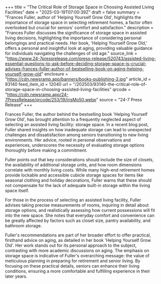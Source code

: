 +++
title = "The Critical Role of Storage Space in Choosing Assisted Living Facilities"
date = "2025-03-19T07:00:39Z"
draft = false
summary = "Frances Fuller, author of 'Helping Yourself Grow Old', highlights the importance of storage space in selecting retirement homes, a factor often overlooked but crucial for seniors' comfort and satisfaction."
description = "Frances Fuller discusses the significance of storage space in assisted living decisions, highlighting the importance of considering personal belongings and practical needs. Her book, 'Helping Yourself Grow Old,' offers a personal and insightful look at aging, providing valuable guidance for individuals navigating the challenges of old age."
source_link = "https://www.24-7pressrelease.com/press-release/520743/assisted-living-essential-questions-to-ask-before-deciding-storage-space-is-crucial-advises-frances-fuller-author-of-bestselling-book-on-aging-helping-yourself-grow-old"
enclosure = "https://cdn.newsramp.app/banners/books-publishing-3.jpg"
article_id = 93140
feed_item_id = 12040
url = "/202503/93140-the-critical-role-of-storage-space-in-choosing-assisted-living-facilities"
qrcode = "https://cdn.newsramp.app/24-7PressRelease/qrcode/253/19/irisMo50.webp"
source = "24-7 Press Release"
+++

<p>Frances Fuller, the author behind the bestselling book 'Helping Yourself Grow Old', has brought attention to a frequently neglected aspect of selecting an assisted living facility: storage space. In a recent blog post, Fuller shared insights on how inadequate storage can lead to unexpected challenges and dissatisfaction among seniors transitioning to new living environments. Her advice, rooted in personal observations and experiences, underscores the necessity of evaluating storage options thoroughly before making a commitment.</p><p>Fuller points out that key considerations should include the size of closets, the availability of additional storage units, and how room dimensions correlate with monthly living costs. While many high-end retirement homes provide lockable and accessible cubicle storage spaces for items like seasonal clothing and holiday decorations, Fuller warns that these should not compensate for the lack of adequate built-in storage within the living space itself.</p><p>For those in the process of selecting an assisted living facility, Fuller advises taking precise measurements of rooms, inquiring in detail about storage options, and realistically assessing how current possessions will fit into the new space. She notes that everyday comfort and convenience can be greatly affected by factors such as closet size, pantry availability, and bathroom storage.</p><p>Fuller's recommendations are part of her broader effort to offer practical, firsthand advice on aging, as detailed in her book 'Helping Yourself Grow Old'. Her work stands out for its personal approach to the subject, contrasting with more academic discussions on aging. The emphasis on storage space is indicative of Fuller's overarching message: the value of meticulous planning in preparing for retirement and senior living. By focusing on these practical details, seniors can enhance their living conditions, ensuring a more comfortable and fulfilling experience in their later years.</p>